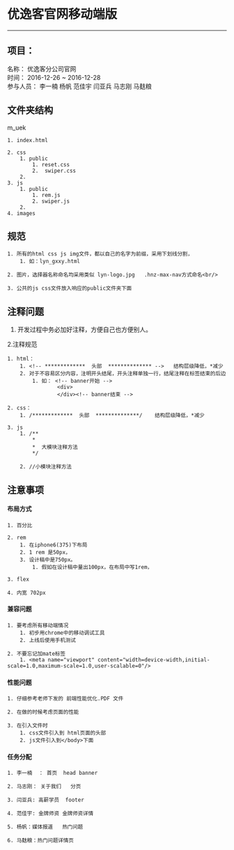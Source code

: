 # 优逸客官网移动端版
****
## 项目：
   名称：
        优逸客分公司官网<br/>
   时间：
        2016-12-26 ~ 2016-12-28 <br/>
   参与人员：
        李一楠  杨帆  范佳宇  闫亚兵  马志刚  马麸粮<br/>

## 文件夹结构

m_uek
	
	1. index.html
		
	2. css
		1. public
			1. reset.css
			2.  swiper.css
		2. 
	3. js
		1. public
			1. rem.js 
			2. swiper.js
		2. 
	4. images

## 规范
	
	
	1. 所有的html css js img文件，都以自己的名字为前缀，采用下划线分割，
		1. 如：lyn_gxxy.html
	 
	2. 图片，选择器名称命名均采用类似 lyn-logo.jpg   .hnz-max-nav方式命名<br/>

	3. 公共的js css文件放入响应的public文件夹下面


## 注释问题 

1. 开发过程中务必加好注释，方便自己也方便别人。

2.注释规范
	
	1. html：
    	1. <!-- *************  头部  ************** -->   结构层级降低，*减少
    	2. 对于不容易区分内容，注明开头结尾，开头注释单独一行，结尾注释在标签结束的后边    
	    	1. 如： <!-- banner开始 -->
	     			<div>
	     			</div><!-- banner结束 --> 
	    	
	2. css：
		1. /*************  头部  **************/    结构层级降低，*减少
	
	3. js 
		1. /**
			*
 			*  大模块注释方法
 			*/	

		2. //小模块注释方法
		

	
## 注意事项

#### 布局方式
	
	1. 百分比
	
	2. rem
		1. 在iphone6(375)下布局
		2. 1 rem 是50px，
		3. 设计稿中是750px。
			1. 假如在设计稿中量出100px，在布局中写1rem，
	
	3. flex

	4. 内宽 702px
#### 兼容问题

	1. 要考虑所有移动端情况
		1. 初步用chrome中的移动调试工具
		2. 上线后使用手机测试
	
	2. 不要忘记加mate标签
		1. <meta name="viewport" content="width=device-width,initial-scale=1.0,maximum-scale=1.0,user-scalable=0"/>
	
#### 性能问题
	
	
	1. 仔细参考老师下发的 前端性能优化.PDF 文件
	
	2. 在做的时候考虑页面的性能
	
	3. 在引入文件时
		1. css文件引入到 html页面的头部
		2. js文件引入到</body>下面

#### 任务分配


	1. 李一楠  ： 首页  head banner
	
	2. 马志刚： 关于我们   分页  
	
	3. 闫亚兵: 高薪学员  footer
	
	4. 范佳宇: 金牌师资 金牌师资详情
	
	5. 杨帆：媒体报道   热门问题
	
	6. 马麸粮：热门问题详情页   




